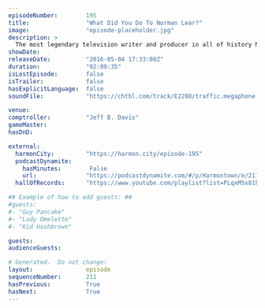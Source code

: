 ```yaml
---
episodeNumber:        195
title:                "What Did You Do To Norman Lear?"
image:                "episode-placeholder.jpg"
description: >
  The most legendary television writer and producer in all of history Norman Lear joins Harmontown, you'll never look at birthday candles the same way again. Watch the video at harmontown.com/live! $5 a month gets you access to the live stream, instant ...
showDate:             
releaseDate:          "2016-05-04 17:33:00Z"
duration:             "02:09:35"
isLostEpisode:        false
isTrailer:            false
hasExplicitLanguage:  false
soundFile:            "https://chtbl.com/track/E2288/traffic.megaphone.fm/STA7272187326.mp3?updated=1560208635"

venue:                
comptroller:          "Jeff B. Davis"
gameMaster:           
hasDnD:               

external:
  harmonCity:         "https://harmon.city/episode-195"
  podcastDynamite:
    hasMinutes:        False
    url:              "https://podcastdynamite.com/#/p/Harmontown/e/211/195"
  hallOfRecords:      "https://www.youtube.com/playlist?list=PLqxM5x81hNOYh7PJd0xcsKcAyLqVXHsSD"

## Example of how to add guests: ##
#guests:
#- "Guy Pancake"
#- "Lady Omelette"
#- "Kid Hashbrown"

guests:
audienceGuests:

# Generated.  Do not change:
layout:               episode
sequenceNumber:       211
hasPrevious:          True
hasNext:              True
---
```


<!-- The episode description will be rendered here -->
<!-- Add your content below here -->

